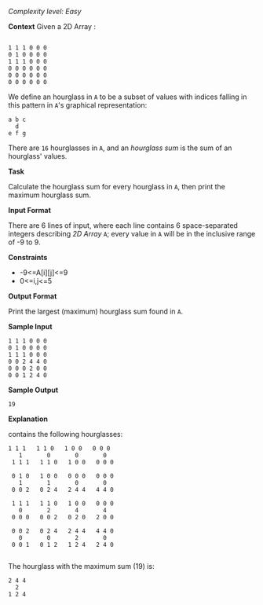 _Complexity level: Easy_

**Context** 
Given a 2D Array :

<pre><code>
1 1 1 0 0 0
0 1 0 0 0 0
1 1 1 0 0 0
0 0 0 0 0 0
0 0 0 0 0 0
0 0 0 0 0 0
</code></pre>

We define an hourglass in `A` to be a subset of values with indices falling in this pattern in `A`'s graphical representation:

<pre><code>a b c
  d
e f g
</code></pre>

There are `16` hourglasses in `A`, and an _hourglass sum_ is the sum of an hourglass' values.

**Task** 

Calculate the hourglass sum for every hourglass in `A`, then print the maximum hourglass sum.

**Input Format**

There are 6 lines of input, where each line contains 6 space-separated integers describing _2D Array_ `A`; every value in `A` will be in the inclusive range of -9 to 9.

**Constraints**

 * -9<=A[i][j]<=9
  * 0<=i,j<=5
  
**Output Format**

Print the largest (maximum) hourglass sum found in `A`.

**Sample Input**

<pre><code>1 1 1 0 0 0
0 1 0 0 0 0
1 1 1 0 0 0
0 0 2 4 4 0
0 0 0 2 0 0
0 0 1 2 4 0
</code></pre>


**Sample Output**

`19`

**Explanation**

 contains the following hourglasses:
 <pre><code>1 1 1   1 1 0   1 0 0   0 0 0
   1       0       0       0
 1 1 1   1 1 0   1 0 0   0 0 0
 
 0 1 0   1 0 0   0 0 0   0 0 0
   1       1       0       0
 0 0 2   0 2 4   2 4 4   4 4 0
 
 1 1 1   1 1 0   1 0 0   0 0 0
   0       2       4       4
 0 0 0   0 0 2   0 2 0   2 0 0
 
 0 0 2   0 2 4   2 4 4   4 4 0
   0       0       2       0
 0 0 1   0 1 2   1 2 4   2 4 0
 </code></pre>
The hourglass with the maximum sum (19) is:

<pre><code>2 4 4
  2
1 2 4
</code></pre>
